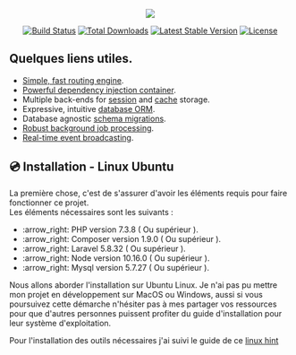 <p align="center"><img src="https://laravel.com/assets/img/components/logo-laravel.svg"></p>

<p align="center">
<a href="https://travis-ci.org/laravel/framework"><img src="https://travis-ci.org/laravel/framework.svg" alt="Build Status"></a>
<a href="https://packagist.org/packages/laravel/framework"><img src="https://poser.pugx.org/laravel/framework/d/total.svg" alt="Total Downloads"></a>
<a href="https://packagist.org/packages/laravel/framework"><img src="https://poser.pugx.org/laravel/framework/v/stable.svg" alt="Latest Stable Version"></a>
<a href="https://packagist.org/packages/laravel/framework"><img src="https://poser.pugx.org/laravel/framework/license.svg" alt="License"></a>
</p>

## Quelques liens utiles.

- [Simple, fast routing engine](https://laravel.com/docs/routing).
- [Powerful dependency injection container](https://laravel.com/docs/container).
- Multiple back-ends for [session](https://laravel.com/docs/session) and [cache](https://laravel.com/docs/cache) storage.
- Expressive, intuitive [database ORM](https://laravel.com/docs/eloquent).
- Database agnostic [schema migrations](https://laravel.com/docs/migrations).
- [Robust background job processing](https://laravel.com/docs/queues).
- [Real-time event broadcasting](https://laravel.com/docs/broadcasting).

##  :cd: Installation - Linux Ubuntu

<p> La première chose, c'est de s'assurer d'avoir les éléments requis pour faire fonctionner ce projet. <br> Les éléments nécessaires sont les suivants : </p>

<ul> 
<li>  :arrow_right: PHP version 7.3.8 ( Ou supérieur ).</li>
<li>  :arrow_right: Composer version 1.9.0 ( Ou supérieur ). </li>
<li>  :arrow_right: Laravel 5.8.32 ( Ou supérieur ). </li>
<li>  :arrow_right: Node version 10.16.0 ( Ou supérieur ). </li>
<li>  :arrow_right: Mysql version 5.7.27 ( Ou supérieur ). </li>

</ul>

<p> Nous allons aborder l'installation sur Ubuntu Linux. Je n'ai pas pu mettre mon projet en développement sur MacOS ou Windows, aussi si vous poursuivez cette démarche n'hésiter pas à mes partager vos ressources pour que d'autres personnes puissent profiter du guide d'installation pour leur système d'exploitation.</p>

<p> Pour l'installation des outils nécessaires j'ai suivi le guide de ce <a href="https://linuxhint.com/install-laravel-on-ubuntu/" target="_blank"> linux hint<i></a></p>

